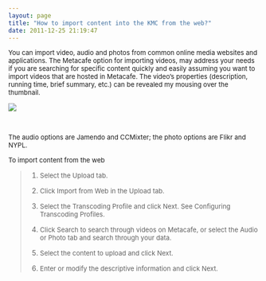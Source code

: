 ```yaml
---
layout: page
title: "How to import content into the KMC from the web?"
date: 2011-12-25 21:19:47
---
```


<span style="font-size: small;">You can import video, audio and photos from common online media websites and applications. The Metacafe option for importing videos, may address your needs if you are searching for specific content quickly and easily assuming you want to import videos that are hosted in Metacafe. The video’s properties (description, running time, brief summary, etc.) can be revealed my mousing over the thumbnail.</span>

<span style="font-family: times new roman,times; font-size: small;"><img src="{{site.url}}/assets/114">

<span style="font-family: times new roman,times; font-size: small;"><br /></span>

<span style="font-size: small;">The audio options are Jamendo and CCMixter; the photo options are Flikr and NYPL.</span>

<p class="mce-procedure">
  <span style="font-size: small;">To import content from the web</span>
</p>

> 1.  <span style="font-size: small;">Select the Upload tab. </span>
> 
> 2.  <span style="font-size: small;">Click Import from Web in the Upload tab.</span>
> 
> 3.  <span style="font-size: small;">Select the Transcoding Profile and click Next. See Configuring Transcoding Profiles. </span>
> 
> 4.  <span style="font-size: small;">Click Search to search through videos on Metacafe, or select the Audio or Photo tab and search through your data.</span>
> 
> 5.  <span style="font-size: small;">Select the content to upload and click Next.</span>
> 
> 6.  <span style="font-size: small;">Enter or modify the descriptive information and click Next.</span>

<span style="font-family: times new roman,times; font-size: small;"><br /></span>